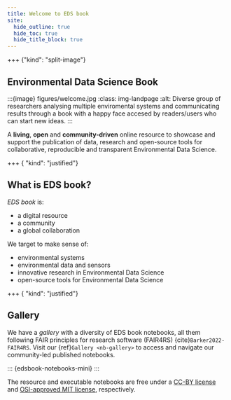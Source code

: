 ```yaml
---
title: Welcome to EDS book
site:
  hide_outline: true
  hide_toc: true
  hide_title_block: true
---
```


+++ {"kind": "split-image"}

## Environmental Data Science Book

:::{image} figures/welcome.jpg
:class: img-landpage
:alt: Diverse group of researchers analysing multiple enviromental systems and communicating results through a book with a happy face accesed by readers/users who can start new ideas.
:::

A **living**, **open** and **community-driven** online resource to showcase and support the publication of data, research and open-source tools for collaborative, reproducible and transparent Environmental Data Science.

+++ { "kind": "justified"}

## What is EDS book?

_EDS book_ is:

* a digital resource
* a community
* a global collaboration

We target to make sense of:

* environmental systems
* environmental data and sensors
* innovative research in Environmental Data Science 
* open-source tools for Environmental Data Science

+++ { "kind": "justified"}

## Gallery

We have a *gallery* with a diversity of EDS book notebooks, all them following FAIR principles for research software (FAIR4RS) {cite}`Barker2022-FAIR4RS`. 
Visit our {ref}`Gallery <nb-gallery>` to access and navigate our community-led published notebooks.

::: {edsbook-notebooks-mini}
:::

The resource and executable notebooks are free under a [CC-BY license](https://github.com/alan-turing-institute/environmental-ds-book/blob/main/LICENSE) and [OSI-approved MIT license](https://github.com/alan-turing-institute/environmental-ds-book/blob/main/LICENSE-CODE), respectively.
